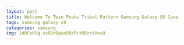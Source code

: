 ```yaml
---
layout: post
title: Welcome To Twin Peaks Tribal Pattern Samsung Galaxy S9 Case
tags: samsung galaxy s9
categories: samsung
img: 1dRFsHSg-sv8DrDpwxU0zRrzUErcYXesQ
---
```

